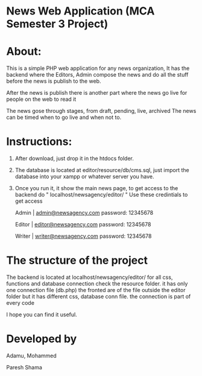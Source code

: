 # News Web Application (MCA Semester 3 Project)

# About:

This is a simple PHP web application for any news organization,
It has the backend where the Editors, Admin compose the news and do all the stuff before the news is publish
to the web.

After the news is publish there is another part where the news go live for people on the web to read it

The news gose through stages, from draft, pending, live, archived
The news can be timed when to go live and when not to.

# Instructions:

1. After download, just drop it in the htdocs folder.
2. The database is located at editor/resource/db/cms.sql, just import the database into your xampp or
   whatever server you have.
3. Once you run it, it show the main news page, to get access to the backend do " localhost/newsagency/editor/ "
    Use these credintials to get access
    
    Admin | admin@newsagency.com password: 12345678
    
    Editor | editor@newsagency.com password: 12345678
    
    Writer | writer@newsagency.com password: 12345678
    
# The structure of the project

The backend is located at localhost/newsagency/editor/
for all css, functions and database connection check the resource folder. it has only one connection file (db.php)
the fronted are of the file outside the editor folder but it has different css, database conn file. the connection is part 
of every code
    
    
I hope you can find it useful.


# Developed by

Adamu, Mohammed

Paresh Shama


